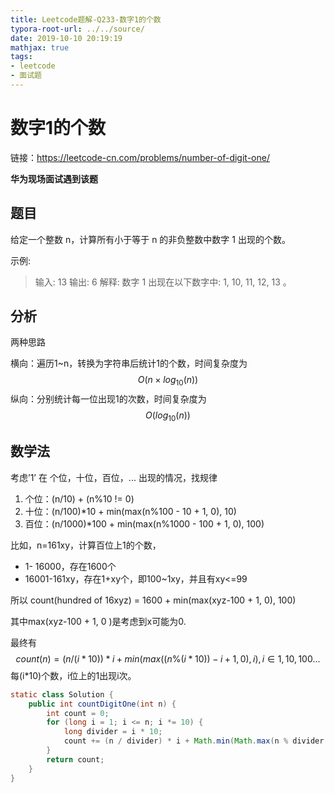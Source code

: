 ```yaml
---
title: Leetcode题解-Q233-数字1的个数
typora-root-url: ../../source/
date: 2019-10-10 20:19:19
mathjax: true
tags:
- leetcode
- 面试题
---
```


# 数字1的个数

链接：<https://leetcode-cn.com/problems/number-of-digit-one/>

**华为现场面试遇到该题**

## 题目

给定一个整数 n，计算所有小于等于 n 的非负整数中数字 1 出现的个数。

示例:

> 输入: 13
> 输出: 6 
> 解释: 数字 1 出现在以下数字中: 1, 10, 11, 12, 13 。

## 分析

两种思路

横向：遍历1~n，转换为字符串后统计1的个数，时间复杂度为
$$
O(n\times log_{10}(n))
$$
纵向：分别统计每一位出现1的次数，时间复杂度为
$$
O(log_{10}(n))
$$

## 数学法

考虑’1’ 在 个位，十位，百位，... 出现的情况，找规律

1. 个位：(n/10) + (n%10 != 0)
2. 十位：(n/100)*10 + min(max(n%100 - 10 + 1, 0), 10)
3. 百位：(n/1000)*100 + min(max(n%1000 - 100 + 1, 0), 100)

比如，n=161xy，计算百位上1的个数，

- 1- 16000，存在1600个
- 16001-161xy，存在1+xy个，即100~1xy，并且有xy<=99

所以 count(hundred of 16xyz) = 1600 + min(max(xyz-100 + 1, 0), 100)

其中max(xyz-100 + 1, 0 )是考虑到x可能为0.

最终有
$$
count(n) = (n/(i*10))*i + min(max((n \% (i*10)) -i+1,0),i),i\in {1,10,100...}
$$
每(i*10)个数，i位上的1出现i次。

```java
static class Solution {
    public int countDigitOne(int n) {
        int count = 0;
        for (long i = 1; i <= n; i *= 10) {
            long divider = i * 10;
            count += (n / divider) * i + Math.min(Math.max(n % divider - i + 1, 0), i);
        }
        return count;
    }
}
```

